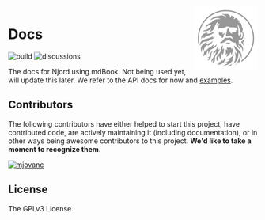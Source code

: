 <img align="right" width="128" height="128" alt="njord" src="https://github.com/njord-rs/resources/raw/master/logo.png">

# Docs

![build](https://img.shields.io/github/actions/workflow/status/njord-rs/docs/docs.yml?branch=master)
![discussions](https://img.shields.io/github/discussions/njord-rs/njord)

The docs for Njord using mdBook. Not being used yet, will update this later. We refer to the API docs for now and [examples](https://github.com/njord-rs/examples).

## Contributors

The following contributors have either helped to start this project, have contributed
code, are actively maintaining it (including documentation), or in other ways
being awesome contributors to this project. **We'd like to take a moment to recognize them.**

[<img src="https://github.com/mjovanc.png?size=72" alt="mjovanc" width="72">](https://github.com/mjovanc)

## License

The GPLv3 License.

